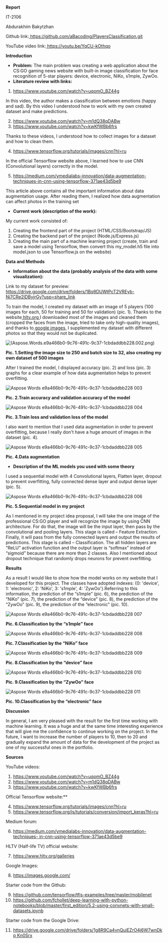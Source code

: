**Report**

IT-2106 

Abdurakhim Bakytzhan 

Github link:[ https://github.com/aBacoding/PlayersClassification.git ](https://github.com/aBacoding/PlayersClassification.git)

YouTube video link:[ https://youtu.be/YqCU-kOthqo ](https://youtu.be/YqCU-kOthqo)

**Introduction** 

- **Problem:** The main problem was creating a web application about the CS:GO gaming news website with built-in image classification for face recognition of 5-star players: device, electronic, NiKo, s1mple, ZywOo. 
- **Literature review with links:** 
1. [https://www.youtube.com/watch?v=uqomO_BZ44g ](https://www.youtube.com/watch?v=uqomO_BZ44g)

In this video, the author makes a classification between emotions (happy and sad). By this video I understood how to work with my own created dataset and make predictions. 

2. [https://www.youtube.com/watch?v=m1dQ38qDABw ](https://www.youtube.com/watch?v=m1dQ38qDABw)
2. [https://www.youtube.com/watch?v=kwKfWBb6frs ](https://www.youtube.com/watch?v=kwKfWBb6frs)

Thanks to these videos, I understood how to collect images for a dataset and how to clean them.  

4. [https://www.tensorflow.org/tutorials/images/cnn?hl=ru ](https://www.tensorflow.org/tutorials/images/cnn?hl=ru)

In the official Tensorflow website above, I learned how to use CNN (Convolutional layers) correctly in the model. 

5. [https://medium.com/ymedialabs-innovation/data-augmentation- techniques-in-cnn-using-tensorflow-371ae43d5be9 ](https://medium.com/ymedialabs-innovation/data-augmentation-techniques-in-cnn-using-tensorflow-371ae43d5be9)

This article above contains all the important information about data augmentation usage. After reading them, I realized how data augmentation can affect photos in the training set  

- **Current work (description of the work):**  

My current work consisted of: 

1) Creating the frontend part of the project (HTML/CSS/Bootstrap/JS) 
1) Creating the backend part of the project (Node.js/Express.js) 
3) Creating the main part of a machine learning project (create, train and save a model using Tensorflow, then convert this my\_model.h5 file into model.json to use Tensorflow.js on the website) 

**Data and Methods** 

- **Information about the data (probably analysis of the data with some visualization):** 

Link to my dataset for preview:  [https://drive.google.com/drive/folders/1Bq9DUWtPcT2VREyb- Nj7CRe2lDByjrGy?usp=share_link ](https://drive.google.com/drive/folders/1Bq9DUWtPcT2VREyb-Nj7CRe2lDByjrGy?usp=share_link)

To train the model, I created my dataset with an image of 5 players (100 images for each, 50 for training and 50 for validation) (pic. 1). Thanks to the website[ hltv.org ](https://www.hltv.org/)I downloaded most of the images and cleaned them (cropped the faces from the image, tried to take only high-quality images), and thanks to[ google images,](https://images.google.com/) I supplemented my dataset with different photos so that they would not be duplicated. 

![(Aspose.Words.e9a466b0-9c76-491c-9c37-1cbdaddbb228.002.png)](https://user-images.githubusercontent.com/97093590/220779583-fa4a6798-ed9d-45a4-8f9c-8fa252262290.png)

**Pic. 1.Setting the image size to 250 and batch size to 32, also creating my own dataset of 500 images** 

After I trained the model, I displayed accuracy (pic. 2) and loss (pic. 3) graphs for a clear example of how data augmentation helps to prevent overfitting. 

![Aspose Words e9a466b0-9c76-491c-9c37-1cbdaddbb228 003](https://user-images.githubusercontent.com/97093590/220779523-d9d921fc-1e63-4872-bfc8-96be6953ed95.png)

**Pic. 2.Train accuracy and validation accuracy of the model** 

![Aspose Words e9a466b0-9c76-491c-9c37-1cbdaddbb228 004](https://user-images.githubusercontent.com/97093590/220779639-d34e0628-da82-48fb-a66c-7b651882133a.png)

**Pic. 3.Train loss and validation loss of the model** 

I also want to mention that I used data augmentation in order to prevent overfitting, because I really don't have a huge amount of images in the dataset (pic. 4). 

![Aspose Words e9a466b0-9c76-491c-9c37-1cbdaddbb228 005](https://user-images.githubusercontent.com/97093590/220779664-41c14e42-fe10-4b6a-a459-409ed892f866.png)

**Pic. 4.Data augmentation** 

- **Description of the ML models you used with some theory** 

I used a sequential model with 4 Convolutional layers, Flatten layer, dropout to prevent overfitting, fully connected dense layer and output dense layer (pic. 5). 

![Aspose Words e9a466b0-9c76-491c-9c37-1cbdaddbb228 006](https://user-images.githubusercontent.com/97093590/220779692-f8f474fa-5f3e-45fe-aa3b-7aa5e031b763.png)

**Pic. 5.Sequential model in my project** 

As I mentioned in my project idea proposal, I will take the one image of the professional CS:GO player and will recognize the image by using CNN architecture. For do that, the image will be the input layer, then pass by the convolutional and pooling layers. This stage is called – Feature Extraction. Finally, it will pass from the fully connected layers and output the results of predictions. This stage is called – Classification. The all hidden layers are “ReLU” activation function and the output layer is “softmax” instead of “sigmoid” because there are more than 2 classes. Also I mentioned about dropout technique that randomly drops neurons for prevent overfitting.  

**Results** 

As a result I would like to show how the model works on my website that I developed for this project. The classes have adopted indexes: {0: 'device', 1: 'electronic', 2: 'NiKo', 3: 's1mple', 4: 'ZywOo'}.Referring to this information, the prediction of the “s1mple” (pic. 6), the prediction of the “NiKo” (pic. 7), the prediction of the “device” (pic. 8), the prediction of the “ZywOo” (pic. 9), the prediction of the “electronic” (pic. 10). 

![Aspose Words e9a466b0-9c76-491c-9c37-1cbdaddbb228 007](https://user-images.githubusercontent.com/97093590/220779730-386b0456-5830-46e4-a547-ad651fe3999d.png)

**Pic. 6.Classification by the “s1mple” face** 

![Aspose Words e9a466b0-9c76-491c-9c37-1cbdaddbb228 008](https://user-images.githubusercontent.com/97093590/220779753-f14573e1-02a7-4e42-8abc-029d2f60b4d7.png)

**Pic. 7.Classification by the “NiKo” face** 

![Aspose Words e9a466b0-9c76-491c-9c37-1cbdaddbb228 009](https://user-images.githubusercontent.com/97093590/220779788-a579edcf-6c4a-4aff-b072-8e50240b7e64.png)

**Pic. 8.Classification by the “device” face** 

![Aspose Words e9a466b0-9c76-491c-9c37-1cbdaddbb228 010](https://user-images.githubusercontent.com/97093590/220779820-ff69a344-67a9-4aba-a448-048c5b06df7e.png)

**Pic. 9.Classification by the “ZywOo” face** 

![Aspose Words e9a466b0-9c76-491c-9c37-1cbdaddbb228 011](https://user-images.githubusercontent.com/97093590/220779848-4c14df24-8750-417f-bbda-8dba769a143b.jpeg)

**Pic. 10.Classification by the “electronic” face** 

**Discussion** 

In general, I am very pleased with the result for the first time working with machine learning. It was a huge and at the same time interesting experience that will give me the confidence to continue working on the project. In the future, I want to increase the number of players to 10, then to 20 and gradually expand the amount of data for the development of the project as one of my successful ones in the portfolio. 

**Sources** 

YouTube videos: 

1. [https://www.youtube.com/watch?v=uqomO_BZ44g ](https://www.youtube.com/watch?v=uqomO_BZ44g)
1. [https://www.youtube.com/watch?v=m1dQ38qDABw ](https://www.youtube.com/watch?v=m1dQ38qDABw)
1. [https://www.youtube.com/watch?v=kwKfWBb6frs ](https://www.youtube.com/watch?v=kwKfWBb6frs)

Official Tensorflow website:** 

4. [https://www.tensorflow.org/tutorials/images/cnn?hl=ru ](https://www.tensorflow.org/tutorials/images/cnn?hl=ru)
4. [https://www.tensorflow.org/js/tutorials/conversion/import_keras?hl=ru ](https://www.tensorflow.org/js/tutorials/conversion/import_keras?hl=ru)

Medium forum: 

6. [https://medium.com/ymedialabs-innovation/data-augmentation-techniques- in-cnn-using-tensorflow-371ae43d5be9 ](https://medium.com/ymedialabs-innovation/data-augmentation-techniques-in-cnn-using-tensorflow-371ae43d5be9)

HLTV (Half-life TV) official website: 

7. [https://www.hltv.org/galleries ](https://www.hltv.org/galleries)

Google Images: 

8. [https://images.google.com/ ](https://images.google.com/)

Starter code from the Github: 

9. [https://github.com/tensorflow/tfjs-examples/tree/master/mobilenet ](https://github.com/tensorflow/tfjs-examples/tree/master/mobilenet)
9. [https://github.com/fchollet/deep-learning-with-python- notebooks/blob/master/first_edition/5.2-using-convnets-with-small- datasets.ipynb ](https://github.com/fchollet/deep-learning-with-python-notebooks/blob/master/first_edition/5.2-using-convnets-with-small-datasets.ipynb)

Starter code from the Google Drive: 

11. [https://drive.google.com/drive/folders/1g8R9Ca4vnQuiEZrO4j6W7wnDkp Kn0Srx ](https://drive.google.com/drive/folders/1g8R9Ca4vnQuiEZrO4j6W7wnDkpKn0Srx)
